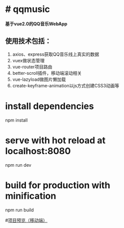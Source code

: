 # # qqmusic #
**基于vue2.0的QQ音乐WebApp**
## 使用技术包括： ##
1. axios、express获取QQ音乐线上真实的数据
2. vuex做状态管理
3. vue-router项目路由
4. better-scroll插件，移动端滚动相关
5. vue-lazyload做图片懒加载
6. create-keyframe-animation以js方式创建CSS3动画等

# install dependencies
npm install

# serve with hot reload at localhost:8080
npm run dev

# build for production with minification
npm run build

#[项目预览（移动端）](http://www.zhouhetao.cn:9000)


